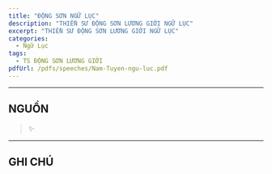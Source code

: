 ```yaml
---
title: "ĐỘNG SƠN NGỮ LỤC"
description: "THIỀN SƯ ĐỘNG SƠN LƯƠNG GIỚI NGỮ LỤC"
excerpt: "THIỀN SƯ ĐỘNG SƠN LƯƠNG GIỚI NGỮ LỤC"
categories: 
  - Ngữ Lục
tags: 
  - TS ĐỘNG SƠN LƯƠNG GIỚI
pdfUrl: /pdfs/speeches/Nam-Tuyen-ngu-luc.pdf
---
```




<hr class="blog-rule" />

## NGUỒN

> ✨

<hr class="blog-rule" />

## GHI CHÚ

[^1]: ⭐️ <a href="/masters/Dongshan-Liangjie" target="_blank">🔗 TS ĐỘNG SƠN LƯƠNG GIỚI</a>
